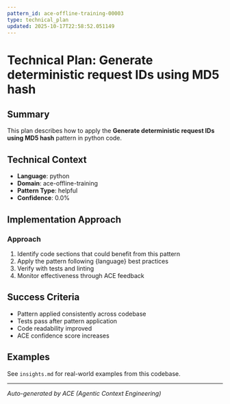 ```yaml
---
pattern_id: ace-offline-training-00003
type: technical_plan
updated: 2025-10-17T22:58:52.051149
---
```

# Technical Plan: Generate deterministic request IDs using MD5 hash

## Summary

This plan describes how to apply the **Generate deterministic request IDs using MD5 hash** pattern in python code.

## Technical Context

- **Language**: python
- **Domain**: ace-offline-training
- **Pattern Type**: helpful
- **Confidence**: 0.0%

## Implementation Approach

### Approach

1. Identify code sections that could benefit from this pattern
2. Apply the pattern following {language} best practices
3. Verify with tests and linting
4. Monitor effectiveness through ACE feedback

## Success Criteria

- Pattern applied consistently across codebase
- Tests pass after pattern application
- Code readability improved
- ACE confidence score increases

## Examples

See `insights.md` for real-world examples from this codebase.

---

*Auto-generated by ACE (Agentic Context Engineering)*
